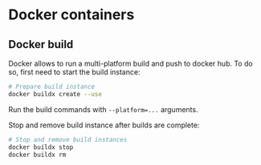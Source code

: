 # Docker containers

## Docker build

Docker allows to run a multi-platform build and push to docker hub. To do so, first need to start the build instance:

```bash
# Prepare build instance
docker buildx create --use
```

Run the build commands with `--platform=...` arguments.

Stop and remove build instance after builds are complete:

```bash
# Stop and remove build instances
docker buildx stop
docker buildx rm
```

